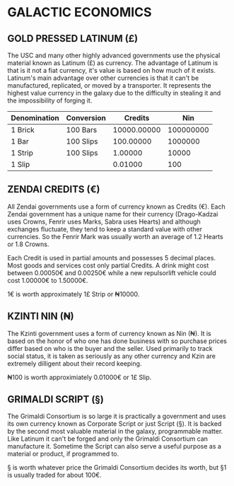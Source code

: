 # GALACTIC ECONOMICS

## GOLD PRESSED LATINUM (£)

The USC and many other highly advanced governments use the physical material known as Latinum (£) as currency.
The advantage of Latinum is that is it not a fiat currency, it's value is based on how much of it exists.
Latinum's main advantage over other currencies is that it can't be manufactured, replicated, or moved by a transporter.
It represents the highest value currency in the galaxy due to the difficulty in stealing it and the impossibility of forging it.

| Denomination | Conversion | Credits     | Nin        |
| ------------ | ---------- | ----------  | ---------- |
| 1 Brick      | 100 Bars   | 10000.00000 | 100000000  |
| 1 Bar        | 100 Slips  | 100.00000   | 1000000    |
| 1 Strip      | 100 Slips  | 1.00000     | 10000      |
| 1 Slip       |            | 0.01000     | 100        |

## ZENDAI CREDITS (€)

All Zendai governments use a form of currency known as Credits (€). 
Each Zendai government has a unique name for their currency (Drago-Kadzai uses Crowns, Fenrir uses Marks, Sabra uses Hearts) and although exchanges fluctuate, they tend to keep a standard value with other currencies. So the Fenrir Mark was usually worth an average of 1.2 Hearts or 1.8 Crowns.

Each Credit is used in partial amounts and possesses 5 decimal places.
Most goods and services cost only partial Credits.
A drink might cost between 0.00050€ and 0.00250€ while a new repulsorlift vehicle could cost 1.00000€ to 1.50000€.

1€ is worth approximately 1£ Strip or ₦10000.

## KZINTI NIN (₦)

The Kzinti government uses a form of currency known as Nin (₦).
It is based on the honor of who one has done business with so purchase prices differ based on who is the buyer and the seller.
Used primarily to track social status, it is taken as seriously as any other currency and Kzin are extremely dilligent about their record keeping.

₦100 is worth approximiately 0.01000€ or 1£ Slip.

## GRIMALDI SCRIPT (§)

The Grimaldi Consortium is so large it is practically a government and uses its own currency known as Corporate Script or just Script (§).
It is backed by the second most valuable material in the galaxy, programmable matter.
Like Latinum it can't be forged and only the Grimaldi Consortium can manufacture it.
Sometime the Script can also serve a useful purpose as a material or product, if programmed to.

 § is worth whatever price the Grimaldi Consortium decides its worth, but §1 is usually traded for about 100€.
